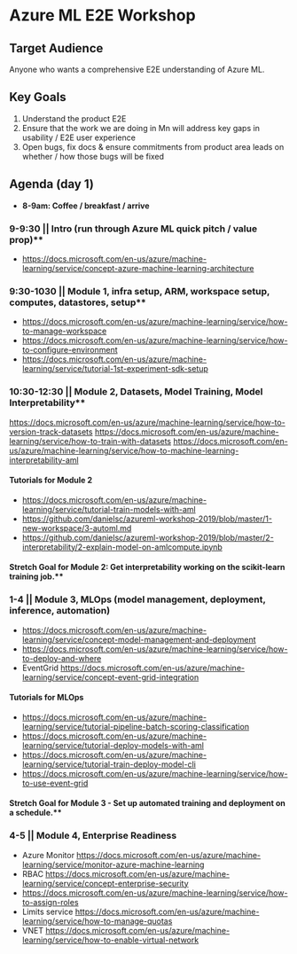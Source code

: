 # Azure ML E2E Workshop

## Target Audience
Anyone who wants a comprehensive E2E understanding of Azure ML.

## Key Goals
1.	Understand the product E2E
2.	Ensure that the work we are doing in Mn will address key gaps in usability / E2E user experience
3.	Open bugs, fix docs & ensure commitments from product area leads on whether / how those bugs will be fixed

## Agenda (day 1)
- **8-9am: Coffee / breakfast / arrive**

### 9-9:30 || Intro (run through Azure ML quick pitch / value prop)** 
- https://docs.microsoft.com/en-us/azure/machine-learning/service/concept-azure-machine-learning-architecture

### 9:30-1030 || Module 1, infra setup, ARM, workspace setup, computes, datastores, setup**
- https://docs.microsoft.com/en-us/azure/machine-learning/service/how-to-manage-workspace
- https://docs.microsoft.com/en-us/azure/machine-learning/service/how-to-configure-environment
- https://docs.microsoft.com/en-us/azure/machine-learning/service/tutorial-1st-experiment-sdk-setup

### 10:30-12:30 || Module 2, Datasets, Model Training, Model Interpretability**
https://docs.microsoft.com/en-us/azure/machine-learning/service/how-to-version-track-datasets
https://docs.microsoft.com/en-us/azure/machine-learning/service/how-to-train-with-datasets
https://docs.microsoft.com/en-us/azure/machine-learning/service/how-to-machine-learning-interpretability-aml

#### **Tutorials for Module 2**
- https://docs.microsoft.com/en-us/azure/machine-learning/service/tutorial-train-models-with-aml
- https://github.com/danielsc/azureml-workshop-2019/blob/master/1-new-workspace/3-automl.md
- https://github.com/danielsc/azureml-workshop-2019/blob/master/2-interpretability/2-explain-model-on-amlcompute.ipynb

#### Stretch Goal for Module 2: Get interpretability working on the scikit-learn training job.**

### **1-4 || Module 3, MLOps (model management, deployment, inference, automation)**
- https://docs.microsoft.com/en-us/azure/machine-learning/service/concept-model-management-and-deployment
- https://docs.microsoft.com/en-us/azure/machine-learning/service/how-to-deploy-and-where
- EventGrid https://docs.microsoft.com/en-us/azure/machine-learning/service/concept-event-grid-integration

#### **Tutorials for MLOps**
- https://docs.microsoft.com/en-us/azure/machine-learning/service/tutorial-pipeline-batch-scoring-classification
- https://docs.microsoft.com/en-us/azure/machine-learning/service/tutorial-deploy-models-with-aml
- https://docs.microsoft.com/en-us/azure/machine-learning/service/tutorial-train-deploy-model-cli
- https://docs.microsoft.com/en-us/azure/machine-learning/service/how-to-use-event-grid

#### Stretch Goal for Module 3 - Set up automated training and deployment on a schedule.**

### **4-5 || Module 4, Enterprise Readiness**
- Azure Monitor https://docs.microsoft.com/en-us/azure/machine-learning/service/monitor-azure-machine-learning
- RBAC https://docs.microsoft.com/en-us/azure/machine-learning/service/concept-enterprise-security
- https://docs.microsoft.com/en-us/azure/machine-learning/service/how-to-assign-roles
- Limits service https://docs.microsoft.com/en-us/azure/machine-learning/service/how-to-manage-quotas
- VNET https://docs.microsoft.com/en-us/azure/machine-learning/service/how-to-enable-virtual-network

